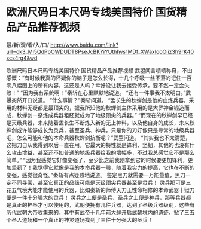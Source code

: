 # 欧洲尺码日本尺码专线美国特价 国货精品产品推荐视频

最/新/观/看/入/口/ http://www.baidu.com/link?url=ok3_Ml5QdPpOWDUDT8PseJcBKYiYUthhvs1MDf_XWaxIqoOiiz3h9rK40scs4rg4&wd

欧洲尺码日本尺码专线美国特价 国货精品产品推荐视频
武曌闻言啧啧称奇，不由感慨：“有时候我真的怀疑你的脑子是怎么长得，十几个呼吸一丝不落的记住一百零八幅图上的所有内容，这还是人吗？幸好没让我去接受传承，要不然一定会失败！”
    “因为我有系统啊！”秦斩在心里默默地说道。
    “还有一件事我不太明白。”武曌突然开口说道。
    “什么事情？”秦斩问道。
    “孟长生的秋蝉剑是他的血炼兵器，采用的材料无疑都是最顶尖的，据我所知他的秋蝉剑主体采用的是大罗神金锻造而成，秋蝉剑一祭炼成兵器粗胚就成为了地级顶尖的兵器。”
    “而现在的秋蝉剑早已经是天级兵器，未来随着孟长生不断炼入新的无上神料，以及他自身的成长，未来秋蝉剑或许能够成长为灵兵，甚至圣兵、神兵，只是你的刀好像只是寻常的地级兵器吧，怎么可能和他的本命兵器秋蝉剑抗衡呢？”武曌问道。
    “其实我也不太清楚，这把刀自从我得到以后一直在用，它最大的特性就是锋利、坚韧，其他的也没有什么攻击增益，甚至还不如普通的地级兵器给我的增幅多，不过我总感觉它不是那么简单。”
    “因为我感觉它好像变强了，至少比之前我刚拿到它的时候要更加锋利，更加坚韧了！我觉得它就像是我的本命兵器一般，随着我实力的提高，它也在不断的变强，感觉很奇怪。”秦斩有点疑惑地说道。
    鉴定黑刀就需要一万能量值，黑刀一定不同寻常，甚至它真正的品级可能是天级顶尖兵器甚至是灵兵！
    灵兵那可是三花五气境大能才能使用的兵器，比如秦斩的师傅天刀王性命相修的本命武器十狱刀便是一件十分强大的灵兵！
    灵兵之上便是圣兵、圣兵之上便是神兵，那等兵器都是真正的神圣才可以使用的，武朝便拥有几件兵器，达到了圣级兵器级别，这些有历代武朝大帝收集来的，其中有武帝十几年前大肆开启武朝境内的遗迹，掀了三五个圣人道场和一个真正的神灵道场找到了三件十分强大的圣兵！
